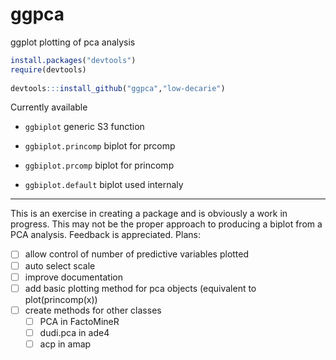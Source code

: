 ggpca
=====

ggplot plotting of pca analysis

```R
install.packages("devtools")
require(devtools)
    
devtools:::install_github("ggpca","low-decarie")
```
    
Currently available
* ```ggbiplot``` generic S3 function

* ```ggbiplot.princomp``` biplot for prcomp
* ```ggbiplot.prcomp``` biplot for princomp
* ```ggbiplot.default``` biplot used internaly

---

This is an exercise in creating a package and is obviously a work in progress.
This may not be the proper approach to producing a biplot from a PCA analysis.
Feedback is appreciated.
Plans:
- [ ] allow control of number of predictive variables plotted
- [ ] auto select scale
- [ ] improve documentation
- [ ] add basic plotting method for pca objects (equivalent to plot(princomp(x))
- [ ] create methods for other classes
  - [ ] PCA in FactoMineR
  - [ ] dudi.pca in ade4
  - [ ] acp in amap
